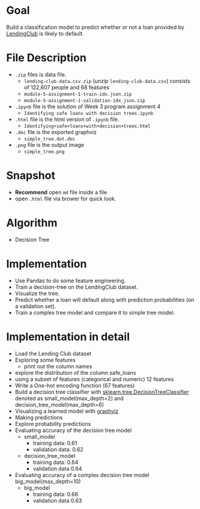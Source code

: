 # Goal
Build a classification model to predict whether or not a loan provided by [LendingClub](https://www.lendingclub.com/) is likely to default.
# File Description
- `.zip` files is data file.
  - `lending-club-data.csv.zip` (unzip `lending-club-data.csv`) consists of 122,607 people and 68 features
  - `module-5-assignment-1-train-idx.json.zip` 
  - `module-5-assignment-1-validation-idx.json.zip`
- `.ipynb` file is the solution of Week 3 program assignment 4
  - `Identifying safe loans with decision trees.ipynb`
- `.html` file is the html version of `.ipynb` file.
  - `Identifying+safe+loans+with+decision+trees.html`
- `.doc` file is the exported graphviz 
  - `simple_tree.dot.doc`
- `.png` file is the output image
  - `simple_tree.png`
# Snapshot
- **Recommend** open `md` file inside a file
- open `.html` file via brower for quick look.
# Algorithm
- Decision Tree
# Implementation
- Use Pandas to do some feature engineering.
- Train a decision-tree on the LendingClub dataset.
- Visualize the tree.
- Predict whether a loan will default along with prediction probabilities (on a validation set).
- Train a complex tree model and compare it to simple tree model.
# Implementation in detail
- Load the Lending Club dataset
- Exploring some features
  - print out the column names
- explore the distribution of the column safe_loans
- using a subset of features (categorical and numeric) 12 features
- Write a One-hot encoding function (67 features)
- Build a decision tree classifier with [sklearn.tree.DecisionTreeClassifier](http://scikit-learn.org/stable/modules/generated/sklearn.tree.DecisionTreeClassifier.html) denoted as small_model(max_depth=2) and decision_tree_model(max_depth=6)
- Visualizing a learned model with [graphviz](http://graphviz.readthedocs.org/en/latest/#)
- Making predictions
- Explore probability predictions
- Evaluating accuracy of the decision tree model
  - small_model 
    - training data: 0.61
    - validation data: 0.62
  - decision_tree_model
    - training data: 0.64
    - validation data 0.64
- Evaluating accuracy of a complex decision tree model big_model(max_depth=10)
  - big_model
    - training data: 0.66
    - validation data 0.63
  

  
